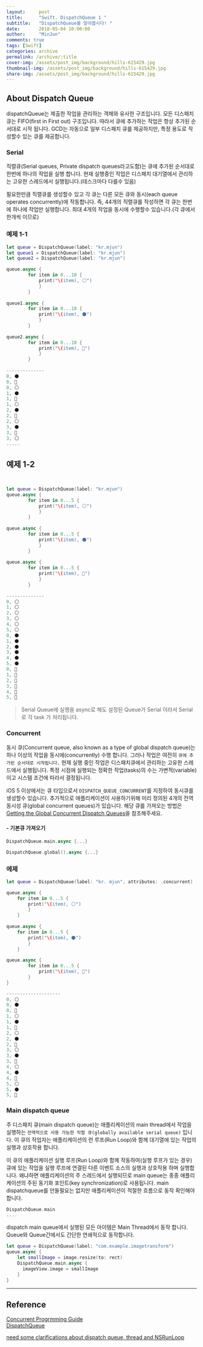 ```yaml
---
layout:     post
title:      "Swift. DispatchQueue 1 "
subtitle:   "DispatchQueue를 알아봅시다! "
date:       2018-05-04 10:00:00
author:     "MinJun"
comments: true 
tags: [Swift]
categories: archive
permalink: /archive/:title
cover-img: /assets/post_img/background/hills-615429.jpg
thumbnail-img: /assets/post_img/background/hills-615429.jpg
share-img: /assets/post_img/background/hills-615429.jpg
---
```


## About Dispatch Queue 

dispatchQueue는 제출한 작업을 관리하는 객체와 유사한 구조입니다. 모든 디스패치큐는 FIFO(first in First out) 구조입니다. 따라서 큐에 추가하는 작업은 항상 추가된 순서대로 시작 됩니다. GCD는 자동으로 일부 디스패치 큐를 제공하지만, 특정 용도로 작성할수 있는 큐를 제공합니다. 

### Serial 

직렬큐(Serial queues, Private dispatch queues라고도함)는 큐에 추가된 순서대로 한번에 하나의 작업을 실행 합니다. 현재 실행중인 작업은 디스패치 대기열에서 관리하는 고유한 스레드에서 실행됩니다.(테스크마다 다를수 있음)

필요한만큼 직렬큐를 생성할수 있고 각 큐는 다른 모든 큐와 동시(each queue operates concurrently)에 작동합니다. 즉, 44개의 직렬큐를 작성하면 각 큐는 한번에 하나에 작업만 실행합니다. 최대 4개의 작업을 동시에 수행할수 있습니다.(각 큐에서 한개씩 이므로)

### 예제 1-1

```swift
let queue = DispatchQueue(label: "kr.mjun")
let queue1 = DispatchQueue(label: "kr.mjun")
let queue2 = DispatchQueue(label: "kr.mjun")

queue.async {
		for item in 0...10 {
			print("\(item), ⚪️")
            }
        }
        
queue1.async {
		for item in 0...10 {
			print("\(item), ⚫️")
            }
        }
        
queue2.async {
		for item in 0...10 {
			print("\(item), 🔴")
            }
        }
        
--------------
0, ⚫️
0, 🔴
0, ⚪️
1, ⚫️
1, 🔴
1, ⚪️
2, ⚫️
2, 🔴
2, ⚪️
3, ⚫️
3, 🔴
3, ⚪️
.....
```

## 예제 1-2

```swift


let queue = DispatchQueue(label: "kr.mjun")
queue.async {
		for item in 0...5 {
			print("\(item), ⚪️")
            }
        }
        
queue.async {
		for item in 0...5 {
			print("\(item), ⚫️")
            }
        }
        
queue.async {
		for item in 0...5 {
			print("\(item), 🔴")
            }
        }
         
--------------
0, ⚪️
1, ⚪️
2, ⚪️
3, ⚪️
4, ⚪️
5, ⚪️
0, ⚫️
1, ⚫️
2, ⚫️
3, ⚫️
4, ⚫️
5, ⚫️
0, 🔴
1, 🔴
2, 🔴
3, 🔴
4, 🔴
5, 🔴
```

> Serial Queue에 실행을 async로 해도 설정된 Queue가 Serial 이라서 Serial로 각 task 가 처리됩니다.

### Concurrent

동시 큐(Concurrent queue, also known as a type of global dispatch queue)는 하나 이상의 작업을 동시에(concurrently) 수행 합니다. 그러나 작업은 여전히 `큐에 추가된 순서대로 시작됩니다.` 현재 실행 중인 작업은 디스패치큐에서 관리하는 고유한 스레드에서 실행됩니다. 특정 시점에 실행되는 정확한 작업(tasks)의 수는 가변적(variable)이고 시스템 조건에 따라서 결정됩니다. 

iOS 5 이상에서는 큐 타입으로서 `DISPATCH_QUEUE_CONCURRENT`를 지정하여 동시큐를 생성할수 있습니다. 추가적으로 애플리케이션이 사용하기위해 미리 정의된 4개의 전역 동시성 큐(global concurrent queues)가 있습니다. 해당 큐를 가져오는 방법은 [Getting the Global Concurrent Dispatch Queues](https://developer.apple.com/library/content/documentation/General/Conceptual/ConcurrencyProgrammingGuide/OperationQueues/OperationQueues.html#//apple_ref/doc/uid/TP40008091-CH102-SW5)을 참조해주세요.

#### - 기본큐 가져오기

```swift
DispatchQueue.main.async {...} 

DispatchQueue.global().async {...}
```


### 에제 

```swift
let queue = DispatchQueue(label: "kr. mjun", attributes: .concurrent)

queue.async {
	for item in 0...5 {
		print("\(item), ⚪️")
		}
	}
        
queue.async {
	for item in 0...5 {
		print("\(item), ⚫️")
		}
	}
        
queue.async {
		for item in 0...5 {
			print("\(item), 🔴")
		}
}

--------------------
0, ⚪️
0, ⚫️
0, 🔴
1, ⚪️
1, ⚫️
1, 🔴
2, ⚪️
2, ⚫️
2, 🔴
3, ⚪️
3, ⚫️
3, 🔴
4, ⚪️
4, ⚫️
4, 🔴
5, ⚪️
5, ⚫️
5, 🔴
```

### Main dispatch queue 

주 디스패치 큐(main dispatch queue)는 애플리케이션의 main thread에서 작업을 실행하는 `전역적으로 사용 가능한 직렬 큐(globally available serial queue)` 입니다. 이 큐의 작업자는 애플리케이션의 런 루프(Run Loop)와 함께 대기열에 있는 작업의 실행과 상호작용 합니다.  

이 큐의 애플리케이션 실행 루프(Run Loop)와 함께 작동하여(실행 루프가 있는 경우)큐에 있는 작업을 실행 루프에 연결된 다른 이벤트 소스의 실행과 상호작용 하며 실행합니다. 왜냐하면 애플리케이션의 주 스레드에서 실행되므로 main queue는 종종 애플리케이션의 주된 동기화 포인트(key synchronization)로 사용됩니다. main dispatchqueue를 만들필요는 없지만 애플리케이션이 적절한 흐름으로 동작 확인해야 합니다. 

```swift
DispatchQueue.main
....
```

dispatch main queue에서 실행된 모든 아이템은 Main Thread에서 동작 합니다. Queue와 Queue간에서도 간단한 연쇄적으로 동작합니다.

```swift
let queue = DispatchQueue(label: "com.example.imagetransform")
queue.async {
    let smallImage = image.resize(to: rect)
    DispatchQueue.main.async {
      imageView.image = smallImage
	} 
}
```




---

## Reference 

[Concurrent Progrmming Guide](https://developer.apple.com/library/content/documentation/General/Conceptual/ConcurrencyProgrammingGuide/OperationQueues/OperationQueues.html#//apple_ref/doc/uid/TP40008091-CH102-SW15)<br>
[DispatchQueue](https://developer.apple.com/documentation/dispatch/dispatchqueue)<br>

[need some clarifications about dispatch queue, thread and NSRunLoop](https://stackoverflow.com/questions/38000727/need-some-clarifications-about-dispatch-queue-thread-and-nsrunloop)<br>